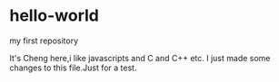 # hello-world
my first repository


It's Cheng here,i like javascripts and C and C++ etc.
I just made some changes to this file.Just for a test.
